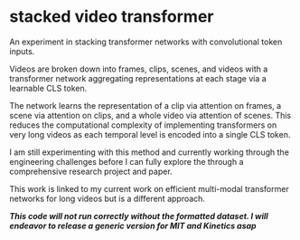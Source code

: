 # stacked video transformer

  An experiment in stacking transformer networks with convolutional token inputs. 
  
  Videos are broken down into frames, clips, scenes, and videos with a transformer network aggregating representations at each stage via a learnable CLS token. 
  
  The network learns the representation of a clip via attention on frames, a scene via attention on clips, and a whole video  via attention of scenes. 
  This reduces the computational complexity of implementing transformers on very long videos as each temporal level is encoded into a single CLS token.
  
  I am still experimenting with this method and currently working through the engineering challenges before I can fully explore the through a comprehensive research project and paper. 
  
  This work is linked to my current work on efficient multi-modal transformer networks for long videos but is a different approach. 
  
  ***This code will not run correctly without the formatted dataset. I will endeavor to release a generic version for MIT and Kinetics asap***
